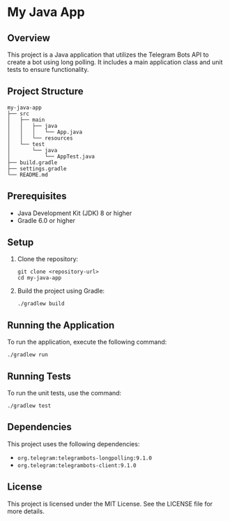 # My Java App

## Overview
This project is a Java application that utilizes the Telegram Bots API to create a bot using long polling. It includes a main application class and unit tests to ensure functionality.

## Project Structure
```
my-java-app
├── src
│   ├── main
│   │   ├── java
│   │   │   └── App.java
│   │   └── resources
│   └── test
│       └── java
│           └── AppTest.java
├── build.gradle
├── settings.gradle
└── README.md
```

## Prerequisites
- Java Development Kit (JDK) 8 or higher
- Gradle 6.0 or higher

## Setup
1. Clone the repository:
   ```
   git clone <repository-url>
   cd my-java-app
   ```

2. Build the project using Gradle:
   ```
   ./gradlew build
   ```

## Running the Application
To run the application, execute the following command:
```
./gradlew run
```

## Running Tests
To run the unit tests, use the command:
```
./gradlew test
```

## Dependencies
This project uses the following dependencies:
- `org.telegram:telegrambots-longpolling:9.1.0`
- `org.telegram:telegrambots-client:9.1.0`

## License
This project is licensed under the MIT License. See the LICENSE file for more details.